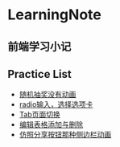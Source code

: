 # LearningNote

前端学习小记
---


Practice List
---

- [随机抽奖没有动画](./s_000抽奖系统/README.md)
- [radio输入，选择选项卡](./s_001input选择/s_001.html)
- [Tab页面切换](./s_002Tab切换/README.md)
- [编辑表格添加与删除](./s_003表格增删/README.md)
- [仿照分享按钮那种侧边栏动画](./s_004侧边栏滑动动画/分享侧边栏.html)





